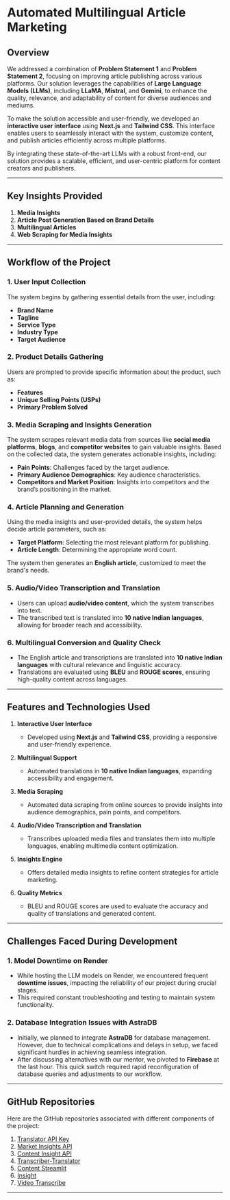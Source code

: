 # Automated Multilingual Article Marketing

## Overview
We addressed a combination of **Problem Statement 1** and **Problem Statement 2**, focusing on improving article publishing across various platforms. Our solution leverages the capabilities of **Large Language Models (LLMs)**, including **LLaMA**, **Mistral**, and **Gemini**, to enhance the quality, relevance, and adaptability of content for diverse audiences and mediums.

To make the solution accessible and user-friendly, we developed an **interactive user interface** using **Next.js** and **Tailwind CSS**. This interface enables users to seamlessly interact with the system, customize content, and publish articles efficiently across multiple platforms.

By integrating these state-of-the-art LLMs with a robust front-end, our solution provides a scalable, efficient, and user-centric platform for content creators and publishers.

---

## Key Insights Provided
1. **Media Insights**
2. **Article Post Generation Based on Brand Details**
3. **Multilingual Articles**
4. **Web Scraping for Media Insights**

---

## Workflow of the Project

### 1. User Input Collection
The system begins by gathering essential details from the user, including:
- **Brand Name**
- **Tagline**
- **Service Type**
- **Industry Type**
- **Target Audience**

### 2. Product Details Gathering
Users are prompted to provide specific information about the product, such as:
- **Features**
- **Unique Selling Points (USPs)**
- **Primary Problem Solved**

### 3. Media Scraping and Insights Generation
The system scrapes relevant media data from sources like **social media platforms**, **blogs**, and **competitor websites** to gain valuable insights. Based on the collected data, the system generates actionable insights, including:
- **Pain Points**: Challenges faced by the target audience.
- **Primary Audience Demographics**: Key audience characteristics.
- **Competitors and Market Position**: Insights into competitors and the brand’s positioning in the market.

### 4. Article Planning and Generation
Using the media insights and user-provided details, the system helps decide article parameters, such as:
- **Target Platform**: Selecting the most relevant platform for publishing.
- **Article Length**: Determining the appropriate word count.

The system then generates an **English article**, customized to meet the brand's needs.

### 5. Audio/Video Transcription and Translation
- Users can upload **audio/video content**, which the system transcribes into text.
- The transcribed text is translated into **10 native Indian languages**, allowing for broader reach and accessibility.

### 6. Multilingual Conversion and Quality Check
- The English article and transcriptions are translated into **10 native Indian languages** with cultural relevance and linguistic accuracy.
- Translations are evaluated using **BLEU** and **ROUGE scores**, ensuring high-quality content across languages.

---

## Features and Technologies Used
1. **Interactive User Interface**
   - Developed using **Next.js** and **Tailwind CSS**, providing a responsive and user-friendly experience.

2. **Multilingual Support**
   - Automated translations in **10 native Indian languages**, expanding accessibility and engagement.

3. **Media Scraping**
   - Automated data scraping from online sources to provide insights into audience demographics, pain points, and competitors.

4. **Audio/Video Transcription and Translation**
   - Transcribes uploaded media files and translates them into multiple languages, enabling multimedia content optimization.

5. **Insights Engine**
   - Offers detailed media insights to refine content strategies for article marketing.

6. **Quality Metrics**
   - BLEU and ROUGE scores are used to evaluate the accuracy and quality of translations and generated content.

---

## Challenges Faced During Development

### 1. Model Downtime on Render
- While hosting the LLM models on Render, we encountered frequent **downtime issues**, impacting the reliability of our project during crucial stages.
- This required constant troubleshooting and testing to maintain system functionality.

### 2. Database Integration Issues with AstraDB
- Initially, we planned to integrate **AstraDB** for database management. However, due to technical complications and delays in setup, we faced significant hurdles in achieving seamless integration.
- After discussing alternatives with our mentor, we pivoted to **Firebase** at the last hour. This quick switch required rapid reconfiguration of database queries and adjustments to our workflow.

---

## GitHub Repositories
Here are the GitHub repositories associated with different components of the project:

1. [Translator API Key](https://github.com/DD-og/translator-api-key)
2. [Market Insights API](https://github.com/DD-og/market-insights-api)
3. [Content Insight API](https://github.com/DD-og/content-insight-api)
4. [Transcriber-Translator](https://github.com/Chinmay072/Transcriber-Translator)
5. [Content Streamlit](https://github.com/Chinmay072/Content-Strmlt)
6. [Insight](https://github.com/Chinmay072/Insight)
7. [Video Transcribe](https://github.com/Chinmay072/video-transcribe)

---
